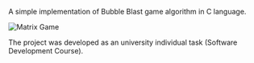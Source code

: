 A simple implementation of Bubble Blast game algorithm in C language. 

![Matrix Game](https://user-images.githubusercontent.com/46348892/133794930-81b983de-ae93-46b8-a264-eabf8f08d804.png)

The project was developed as an university individual task (Software Development Course).

